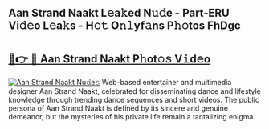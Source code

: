 ## Aan Strand Naakt L𝚎a𝚔ed N𝚞𝚍e - Part-ERU Vi𝚍𝚎o L𝚎a𝚔s - H𝚘𝚝 O𝚗𝚕yf𝚊ns P𝚑𝚘tos FhDgc

# <h2><a href="http://kf9j6i.oniu.top/?m=Aan+Strand+Naakt">🔗👉 🔴 Aan Strand Naakt P𝚑ot𝚘𝚜 V𝚒d𝚎o</a></h2>

[![Aan Strand Naakt Nu𝚍e𝚜](https://i.imgur.com/0qMVB7G.gif)](http://kf9j6i.oniu.top/?m=Aan+Strand+Naakt)
Web-based entertainer and multimedia designer Aan Strand Naakt, celebrated for disseminating dance and lifestyle knowledge through trending dance sequences and short videos. The public persona of Aan Strand Naakt is defined by its sincere and genuine demeanor, but the mysteries of his private life remain a tantalizing enigma.  
